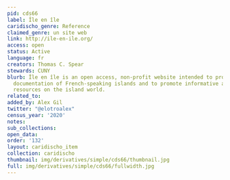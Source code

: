 ```yaml
---
pid: cds66
label: Île en île
caridischo_genre: Reference
claimed_genre: un site web
link: http://ile-en-ile.org/
access: open
status: Active
language: fr
creators: Thomas C. Spear
stewards: CUNY
blurb: Île en île is an open access, non-profit website intended to provide a rich
  documentation of French-speaking islands and to promote informative and non-commercial
  resources on the island world.
related_to:
added_by: Alex Gil
twitter: "@elotroalex"
census_year: '2020'
notes:
sub_collections:
open_data:
order: '132'
layout: caridischo_item
collection: caridischo
thumbnail: img/derivatives/simple/cds66/thumbnail.jpg
full: img/derivatives/simple/cds66/fullwidth.jpg
---
```

